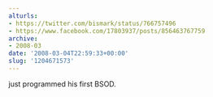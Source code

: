 ```yaml
---
alturls:
- https://twitter.com/bismark/status/766757496
- https://www.facebook.com/17803937/posts/856463767759
archive:
- 2008-03
date: '2008-03-04T22:59:33+00:00'
slug: '1204671573'
---
```


just programmed his first BSOD.

